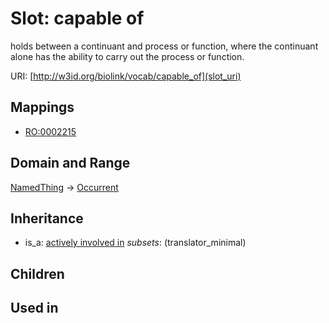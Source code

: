 # Slot: capable of


holds between a continuant and process or function, where the continuant alone has the ability to carry out the process or function.

URI: [http://w3id.org/biolink/vocab/capable_of](slot_uri)
## Mappings

 * [RO:0002215](http://purl.obolibrary.org/obo/RO_0002215)
## Domain and Range

[NamedThing](NamedThing.md) -> [Occurrent](Occurrent.md)
## Inheritance

 *  is_a: [actively involved in](actively_involved_in.md) *subsets*: (translator_minimal)
## Children

## Used in


